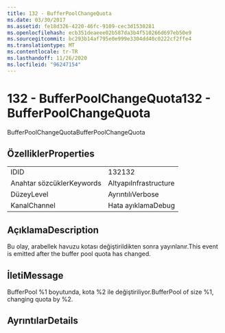 ```yaml
---
title: 132 - BufferPoolChangeQuota
ms.date: 03/30/2017
ms.assetid: fe18d326-4220-46fc-9109-cec3d1530281
ms.openlocfilehash: ecb351deaeee02b587da3b4f510266d697eb50e9
ms.sourcegitcommit: bc293b14af795e0e999e3304dd40c0222cf2ffe4
ms.translationtype: MT
ms.contentlocale: tr-TR
ms.lasthandoff: 11/26/2020
ms.locfileid: "96247154"
---
```

# <a name="132---bufferpoolchangequota"></a><span data-ttu-id="23e0a-102">132 - BufferPoolChangeQuota</span><span class="sxs-lookup"><span data-stu-id="23e0a-102">132 - BufferPoolChangeQuota</span></span>

<span data-ttu-id="23e0a-103">BufferPoolChangeQuota</span><span class="sxs-lookup"><span data-stu-id="23e0a-103">BufferPoolChangeQuota</span></span>  
  
## <a name="properties"></a><span data-ttu-id="23e0a-104">Özellikler</span><span class="sxs-lookup"><span data-stu-id="23e0a-104">Properties</span></span>  
  
|||  
|-|-|  
|<span data-ttu-id="23e0a-105">ID</span><span class="sxs-lookup"><span data-stu-id="23e0a-105">ID</span></span>|<span data-ttu-id="23e0a-106">132</span><span class="sxs-lookup"><span data-stu-id="23e0a-106">132</span></span>|  
|<span data-ttu-id="23e0a-107">Anahtar sözcükler</span><span class="sxs-lookup"><span data-stu-id="23e0a-107">Keywords</span></span>|<span data-ttu-id="23e0a-108">Altyapı</span><span class="sxs-lookup"><span data-stu-id="23e0a-108">Infrastructure</span></span>|  
|<span data-ttu-id="23e0a-109">Düzey</span><span class="sxs-lookup"><span data-stu-id="23e0a-109">Level</span></span>|<span data-ttu-id="23e0a-110">Ayrıntılı</span><span class="sxs-lookup"><span data-stu-id="23e0a-110">Verbose</span></span>|  
|<span data-ttu-id="23e0a-111">Kanal</span><span class="sxs-lookup"><span data-stu-id="23e0a-111">Channel</span></span>|<span data-ttu-id="23e0a-112">Hata ayıklama</span><span class="sxs-lookup"><span data-stu-id="23e0a-112">Debug</span></span>|  
  
## <a name="description"></a><span data-ttu-id="23e0a-113">Açıklama</span><span class="sxs-lookup"><span data-stu-id="23e0a-113">Description</span></span>  

 <span data-ttu-id="23e0a-114">Bu olay, arabellek havuzu kotası değiştirildikten sonra yayınlanır.</span><span class="sxs-lookup"><span data-stu-id="23e0a-114">This event is emitted after the buffer pool quota has changed.</span></span>  
  
## <a name="message"></a><span data-ttu-id="23e0a-115">İleti</span><span class="sxs-lookup"><span data-stu-id="23e0a-115">Message</span></span>  

 <span data-ttu-id="23e0a-116">BufferPool %1 boyutunda, kota %2 ile değiştiriliyor.</span><span class="sxs-lookup"><span data-stu-id="23e0a-116">BufferPool of size %1, changing quota by %2.</span></span>  
  
## <a name="details"></a><span data-ttu-id="23e0a-117">Ayrıntılar</span><span class="sxs-lookup"><span data-stu-id="23e0a-117">Details</span></span>
